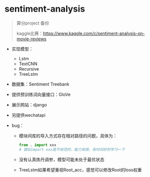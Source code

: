 # sentiment-analysis
> 算分project 备份
>
> kaggle比赛：<https://www.kaggle.com/c/sentiment-analysis-on-movie-reviews>

- 实现模型：
  - Lstm
  - TextCNN
  - Recursive
  - TreeLstm
- 数据集：Sentiment Treebank

- 提供预训练词向量接口：GloVe

- 展示网站：django
- 另提供wechatapi



- bug：

  - 模块间库的导入方式存在相对路径的问题，具体为：

    ```python
    from . import xxx
    # 貌似import xxx是不规范的，能力有限，有时间好好学习一下
    ```

  - 没有认真炼丹调参，模型可能未处于最优状态

  - TreeLstm如果希望重视Root_acc，感觉可以修改Root的loss权重